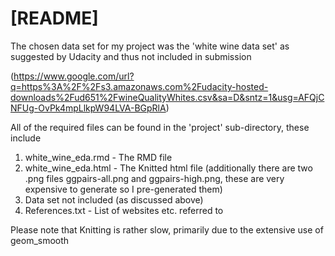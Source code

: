 [README]
========

The chosen data set for my project was the 'white wine data set' as suggested by Udacity and thus not included in submission

(https://www.google.com/url?q=https%3A%2F%2Fs3.amazonaws.com%2Fudacity-hosted-downloads%2Fud651%2FwineQualityWhites.csv&sa=D&sntz=1&usg=AFQjCNFUg-OvPk4mpLlkpW94LVA-BGpRlA)


All of the required files can be found in the 'project' sub-directory, these include

1. white_wine_eda.rmd - The RMD file
2. white_wine_eda.html - The Knitted html file
(additionally there are two .png files ggpairs-all.png and ggpairs-high.png, these are very expensive to generate so I pre-generated them)
3. Data set not included (as discussed above)
4. References.txt - List of websites etc. referred to

Please note that Knitting is rather slow, primarily due to the extensive use of geom_smooth